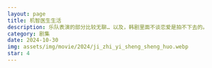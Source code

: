 ```yaml
---
layout: page
title: 机智医生生活
description: 乐队表演的部分比较无聊… 以及，韩剧里面不谈恋爱是拍不下去的。
category: 剧集
date: 2024-10-30
img: assets/img/movie/2024/ji_zhi_yi_sheng_sheng_huo.webp
star: 4
---
```

